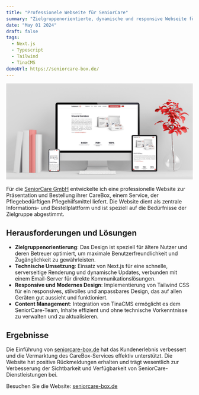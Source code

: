 ```yaml
---
title: "Professionele Webseite für SeniorCare"
summary: "Zielgruppenorientierte, dynamische und responsive Webseite für SeniorCare GmbH, um ihr neues Produkt, die CareBox, optimal online zu präsentieren."
date: "May 01 2024"
draft: false
tags:
  - Next.js
  - Typescript
  - Tailwind
  - TinaCMS
demoUrl: https://seniorcare-box.de/
---
```


![Responsives Design der Webseite Seniorcare-box.de](/public/images/seniorcare-box-website.png)

Für die [SeniorCare GmbH](https://www.seniorcare-gmbh.de/) entwickelte ich eine professionelle Website zur Präsentation und Bestellung ihrer CareBox, einem Service, der Pflegebedürftigen Pflegehilfsmittel liefert. Die Website dient als zentrale Informations- und Bestellplattform und ist speziell auf die Bedürfnisse der Zielgruppe abgestimmt.

## Herausforderungen und Lösungen

- **Zielgruppenorientierung**: Das Design ist speziell für ältere Nutzer und deren Betreuer optimiert, um maximale Benutzerfreundlichkeit und Zugänglichkeit zu gewährleisten.
- **Technische Umsetzung**: Einsatz von Next.js für eine schnelle, serverseitige Renderung und dynamische Updates, verbunden mit einem Email-Server für direkte Kommunikationslösungen.
- **Responsive und Modernes Design**: Implementierung von Tailwind CSS für ein responsives, stilvolles und anpassbares Design, das auf allen Geräten gut aussieht und funktioniert.
- **Content Management**: Integration von TinaCMS ermöglicht es dem SeniorCare-Team, Inhalte effizient und ohne technische Vorkenntnisse zu verwalten und zu aktualisieren.

## Ergebnisse

Die Einführung von [seniorcare-box.de](https://www.seniorcare-box.de/) hat das Kundenerlebnis verbessert und die Vermarktung des CareBox-Services effektiv unterstützt. Die Website hat positive Rückmeldungen erhalten und trägt wesentlich zur Verbesserung der Sichtbarkeit und Verfügbarkeit von SeniorCare-Dienstleistungen bei.

Besuchen Sie die Website: [seniorcare-box.de](https://www.seniorcare-box.de/)
